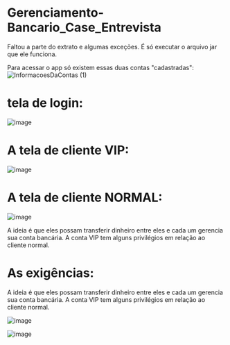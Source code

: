 # Gerenciamento-Bancario_Case_Entrevista
Faltou a parte do extrato e algumas exceções. É só executar o arquivo jar que ele funciona.

Para acessar o app só existem essas duas contas "cadastradas":
![InformacoesDaContas (1)](https://user-images.githubusercontent.com/99996886/184796122-c38738a3-aa9f-452b-b0ee-b8ea3a2edd76.png)

# tela de login:

![image](https://user-images.githubusercontent.com/99996886/184796475-8cbaf823-e689-4a77-8ea9-18abde1af5ad.png)

# A tela de cliente VIP:

![image](https://user-images.githubusercontent.com/99996886/184796584-78fd631f-c674-4fed-b7c3-50f8a1327e8a.png)

# A tela de cliente NORMAL:
![image](https://user-images.githubusercontent.com/99996886/184796684-69617c94-6291-49f1-92bf-1fb54708b485.png)

A ideia é que eles possam transferir dinheiro entre eles e cada um gerencia sua conta bancária. A conta VIP tem alguns privilégios em relação ao cliente normal.

# As exigências:

A ideia é que eles possam transferir dinheiro entre eles e cada um gerencia sua conta bancária. A conta VIP tem alguns privilégios em relação ao cliente normal.

![image](https://user-images.githubusercontent.com/99996886/184796864-13aa8e20-6880-4736-b34c-ab645653e0dc.png)

![image](https://user-images.githubusercontent.com/99996886/184796912-18513a9f-fdf5-401f-9f85-6a3686cd522a.png)
